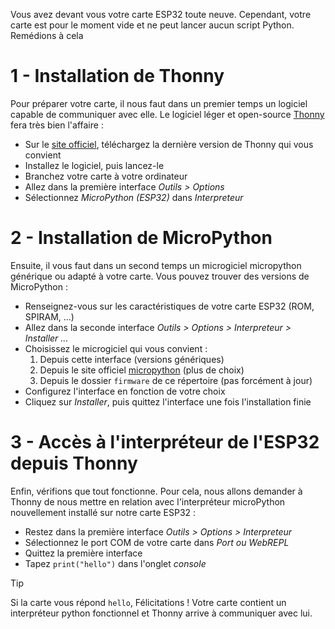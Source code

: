

Vous avez devant vous votre carte ESP32 toute neuve. Cependant, votre carte est pour le moment vide et ne peut lancer aucun script Python. Remédions à cela


# 1 - Installation de Thonny
Pour préparer votre carte, il nous faut dans un premier temps un logiciel capable de communiquer avec elle. Le logiciel léger et open-source [Thonny](https://thonny.org/) fera très bien l'affaire :
- Sur le [site officiel](https://thonny.org/), téléchargez la dernière version de Thonny qui vous convient
- Installez le logiciel, puis lancez-le
- Branchez votre carte à votre ordinateur
- Allez dans la première interface *Outils > Options*
- Sélectionnez *MicroPython (ESP32)* dans *Interpreteur*


# 2 - Installation de MicroPython
Ensuite, il vous faut dans un second temps un microgiciel micropython générique ou adapté à votre carte. Vous pouvez trouver des versions de MicroPython :
- Renseignez-vous sur les caractéristiques de votre carte ESP32 (ROM, SPIRAM, ...)
- Allez dans la seconde interface *Outils > Options > Interpreteur > Installer ...*
- Choisissez le microgiciel qui vous convient :
    1. Depuis cette interface (versions génériques)
    2. Depuis le site officiel [micropython](https://micropython.org) (plus de choix)
    3. Depuis le dossier `firmware` de ce répertoire (pas forcément à jour)
- Configurez l'interface en fonction de votre choix
- Cliquez sur *Installer*, puis quittez l'interface une fois l'installation finie


# 3 - Accès à l'interpréteur de l'ESP32 depuis Thonny
Enfin, vérifions que tout fonctionne. Pour cela, nous allons demander à Thonny de nous mettre en relation avec l'interpréteur microPython nouvellement installé sur notre carte ESP32 :
- Restez dans la première interface *Outils > Options > Interpreteur*
- Sélectionnez le port COM de votre carte dans *Port ou WebREPL*
- Quittez la première interface
- Tapez `print("hello")` dans l'onglet *console*


> [!TIP]
> Si la carte vous répond `hello`, Félicitations !
> Votre carte contient un interpréteur python fonctionnel et Thonny arrive à communiquer avec lui.

